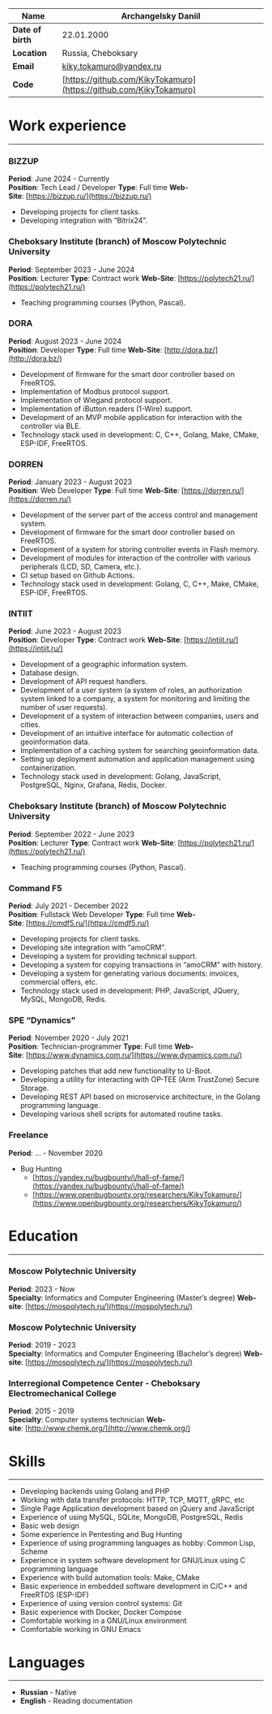 
| **Name**          | Archangelsky Daniil                                                |
| ----------------- | ------------------------------------------------------------------ |
| **Date of birth** | 22.01.2000                                                         |
| **Location**      | Russia, Cheboksary                                                 |
| **Email**         | [kiky.tokamuro@yandex.ru](mailto:kiky.tokamuro@yandex.ru)          |
| **Code**          | [https://github.com/KikyTokamuro](https://github.com/KikyTokamuro) |

# Work experience
---
### BIZZUP
**Period**: June 2024 - Currently  
**Position**: Tech Lead / Developer
**Type**: Full time
**Web-Site**: [https://bizzup.ru/](https://bizzup.ru/)
- Developing projects for client tasks.
- Developing integration with “Bitrix24”.

### Cheboksary Institute (branch) of Moscow Polytechnic University
**Period**: September 2023 - June 2024  
**Position**: Lecturer 
**Type**: Contract work 
**Web-Site**: [https://polytech21.ru/](https://polytech21.ru/)
- Teaching programming courses (Python, Pascal).

### DORA
**Period**: August 2023 - June 2024  
**Position**: Developer 
**Type**: Full time 
**Web-Site**: [http://dora.bz/](http://dora.bz/)
- Development of firmware for the smart door controller based on FreeRTOS.
- Implementation of Modbus protocol support.
- Implementation of Wiegand protocol support.
- Implementation of iButton readers (1-Wire) support.
- Development of an MVP mobile application for interaction with the controller via BLE.
- Technology stack used in development: C, C++, Golang, Make, CMake, ESP-IDF, FreeRTOS.

### DORREN
**Period**: January 2023 - August 2023  
**Position**: Web Developer 
**Type**: Full time 
**Web-Site**: [https://dorren.ru/](https://dorren.ru/)
- Development of the server part of the access control and management system.
- Development of firmware for the smart door controller based on FreeRTOS.
- Development of a system for storing controller events in Flash memory.
- Development of modules for interaction of the controller with various peripherals (LCD, SD, Camera, etc.).
- CI setup based on Github Actions.
- Technology stack used in development: Golang, C, C++, Make, CMake, ESP-IDF, FreeRTOS.

### INTIIT
**Period**: June 2023 - August 2023  
**Position**: Developer 
**Type**: Contract work 
**Web-Site**: [https://intiit.ru/](https://intiit.ru/)
- Development of a geographic information system.
- Database design.
- Development of API request handlers.
- Development of a user system (a system of roles, an authorization system linked to a company, a system for monitoring and limiting the number of user requests).
- Development of a system of interaction between companies, users and cities.
- Development of an intuitive interface for automatic collection of geoinformation data.
- Implementation of a caching system for searching geoinformation data.
- Setting up deployment automation and application management using containerization.
- Technology stack used in development: Golang, JavaScript, PostgreSQL, Nginx, Grafana, Redis, Docker.

### Cheboksary Institute (branch) of Moscow Polytechnic University
**Period**: September 2022 - June 2023  
**Position**: Lecturer 
**Type**: Contract work 
**Web-Site**: [https://polytech21.ru/](https://polytech21.ru/)
- Teaching programming courses (Python, Pascal).

### Command F5
**Period**: July 2021 - December 2022  
**Position**: Fullstack Web Developer 
**Type**: Full time 
**Web-Site**: [https://cmdf5.ru/](https://cmdf5.ru/)
- Developing projects for client tasks.
- Developing site integration with “amoCRM”.
- Developing a system for providing technical support.
- Developing a system for copying transactions in “amoCRM” with history.
- Developing a system for generating various documents: invoices, commercial offers, etc.
- Technology stack used in development: PHP, JavaScript, JQuery, MySQL, MongoDB, Redis.

### SPE “Dynamics”
**Period**: November 2020 - July 2021  
**Position**: Technician-programmer 
**Type**: Full time 
**Web-Site**: [https://www.dynamics.com.ru/](https://www.dynamics.com.ru/)
- Developing patches that add new functionality to U-Boot.
- Developing a utility for interacting with OP-TEE (Arm TrustZone) Secure Storage.
- Developing REST API based on microservice architecture, in the Golang programming language.
- Developing various shell scripts for automated routine tasks.

### Freelance
**Period**: … - November 2020
- Bug Hunting
    - [https://yandex.ru/bugbounty/i/hall-of-fame/](https://yandex.ru/bugbounty/i/hall-of-fame/)
    - [https://www.openbugbounty.org/researchers/KikyTokamuro/](https://www.openbugbounty.org/researchers/KikyTokamuro/)

# Education
---
### Moscow Polytechnic University
**Period**: 2023 - Now  
**Specialty**: Informatics and Computer Engineering (Master’s degree) 
**Web-site**: [https://mospolytech.ru/](https://mospolytech.ru/)

### Moscow Polytechnic University
**Period**: 2019 - 2023  
**Specialty**: Informatics and Computer Engineering (Bachelor’s degree) 
**Web-site**: [https://mospolytech.ru/](https://mospolytech.ru/)

### Interregional Competence Center - Cheboksary Electromechanical College
**Period**: 2015 - 2019  
**Specialty**: Computer systems technician 
**Web-site**: [http://www.chemk.org/](http://www.chemk.org/)

# Skills
---
- Developing backends using Golang and PHP
- Working with data transfer protocols: HTTP, TCP, MQTT, gRPC, etc
- Single Page Application development based on jQuery and JavaScript
- Experience of using MySQL, SQLite, MongoDB, PostgreSQL, Redis
- Basic web design
- Some experience in Pentesting and Bug Hunting
- Experience of using programming languages as hobby: Common Lisp, Scheme
- Experience in system software development for GNU/Linux using C programming language
- Experience with build automation tools: Make, CMake
- Basic experience in embedded software development in C/C++ and FreeRTOS (ESP-IDF)
- Experience of using version control systems: Git
- Basic experience with Docker, Docker Compose
- Comfortable working in a GNU/Linux environment
- Comfortable working in GNU Emacs

# Languages
---
- **Russian** - Native
- **English** - Reading documentation